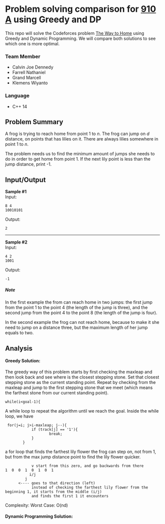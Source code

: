 # Problem solving comparison for [910 A](https://codeforces.com/contest/910/problem/A) using Greedy and DP  
This repo will solve the Codeforces problem [The Way to Home](https://codeforces.com/problemset/problem/910/A) using Greedy and Dynamic Programming. We will compare both solutions to see which one is more optimal.

### Team Member
- Calvin Joe Dennedy
- Farrell Nathaniel
- Grand Marcell
- Klemens Wiyanto

### Language
- C++ 14

## Problem Summary 
A frog is trying to reach home from point 1 to *n*. The frog can jump on *d* distance, on points that has lilies on it. There are always lilies somewhere in point 1 to *n*.

The problem needs us to find the minimum amount of jumps she needs to do in order to get home from point 1. If the next lily point is less than the jump distance, print -1.

## Input/Output
**Sample #1**  
Input:
```
8 4
10010101
```
Output:
```
2
```

---
**Sample #2**  
Input:
```
4 2
1001
```
Output:
```
-1
```

##### Note  
In the first example the from can reach home in two jumps: the first jump from the point 1 to the point 4 (the length of the jump is three), and the second jump from the point 4 to the point 8 (the length of the jump is four).

In the second example the frog can not reach home, because to make it she need to jump on a distance three, but the maximum length of her jump equals to two.

## Analysis  
#### Greedy Solution:  
The greedy way of this problem starts by first checking the maxleap and then look back and see where is the closest stepping stone. Set that closest stepping stone as the current standing point. Repeat by checking from the maxleap and jump to the first stepping stone that we meet (which means the farthest stone from our current standing point).

```
while(i<goal-1){
```
A while loop to repeat the algorithm until we reach the goal. Inside the while loop, we have
```
 for(j=i; j>i-maxleap; j--){
            if (track[j] == '1'){
                    break;
            }
        }
```
a for loop that finds the farthest lily flower the frog can step on, not from 1, but from the max jump distance point to find the lily flower quicker.
```
            v start from this zero, and go backwards from there
1  0  0  1  0  1  0  1
           i/j
         j
      <---- goes to that direction (left)
            instead of checking the farthest lily flower from the beginning 1, it starts from the middle (i/j)  
            and finds the first 1 it encounters
```

Complexity: Worst Case: O(nd)

#### Dynamic Programming Solution:  

